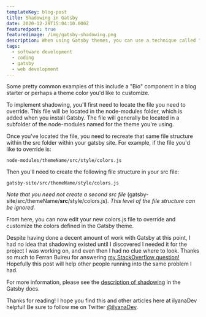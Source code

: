 ```yaml
---
templateKey: blog-post
title: Shadowing in Gatsby
date: 2020-12-29T15:04:10.000Z
featuredpost: true
featuredimage: /img/gatsby-shadowing.png
description: When using Gatsby themes, you can use a technique called "shadowing" to override files in the theme.
tags:
  - software development
  - coding
  - gatsby
  - web development
---
```


Some pretty common examples of this include a "Bio" component in a blog starter or perhaps a theme color you'd like to customize.

To implement shadowing, you'll first need to locate the file you need to override. This file will be located in the node-modules folder, which is added when you install Gatsby. The file will generally be located in a subfolder of the node-modules named for the theme you're using.

Once you've located the file, you need to recreate that same file structure within the src folder within your gatsby site. For example, if the file you'd like to override is:

`node-modules/themeName/src/style/colors.js`

Then you'll need to create the following file structure in your src file:

`gatsby-site/src/themeName/style/colors.js`

*Note that you need not create a second src file* (gatsby-site/src/themeName/**src**/style/colors.js). *This level of the file structure can be ignored.*

From here, you can now edit your new colors.js file to override and customize the colors defined in the Gatsby theme.

Despite having done a decent amount of work with Gatsby at this point, I had no idea that shadowing existed until I discovered I needed it for the project I was working on, and even then I had no clue where to look. Thanks so much to Ferran Buireu for answering [my StackOverflow question!](https://stackoverflow.com/questions/65483529/cannot-override-styling-coloration-and-svg-image-on-docs-site-created-from-gat.) Hopefully this post will help other people running into the same problem I had.

For more information, please see the [description of shadowing](https://www.gatsbyjs.com/docs/how-to/plugins-and-themes/shadowing/) in the Gatsby docs.

Thanks for reading! I hope you find this and other articles here at ilyanaDev helpful! Be sure to follow me on Twitter [@ilyanaDev](https://twitter.com/ilyanaDev).
